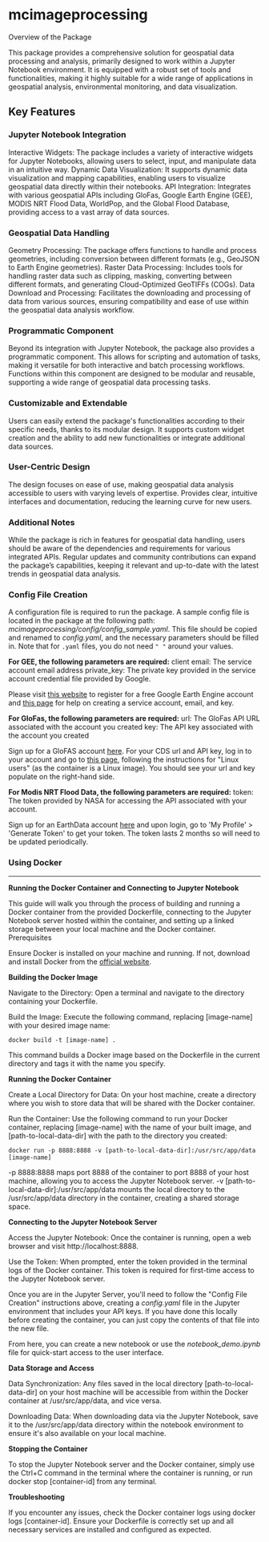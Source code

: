 # mcimageprocessing



Overview of the Package

This package provides a comprehensive solution for geospatial data processing and analysis, primarily designed to work within a Jupyter Notebook environment. It is equipped with a robust set of tools and functionalities, making it highly suitable for a wide range of applications in geospatial analysis, environmental monitoring, and data visualization.

## Key Features

### Jupyter Notebook Integration

Interactive Widgets: The package includes a variety of interactive widgets for Jupyter Notebooks, allowing users to select, input, and manipulate data in an intuitive way.
Dynamic Data Visualization: It supports dynamic data visualization and mapping capabilities, enabling users to visualize geospatial data directly within their notebooks.
API Integration: Integrates with various geospatial APIs including GloFas, Google Earth Engine (GEE), MODIS NRT Flood Data, WorldPop, and the Global Flood Database, providing access to a vast array of data sources.

### Geospatial Data Handling

Geometry Processing: The package offers functions to handle and process geometries, including conversion between different formats (e.g., GeoJSON to Earth Engine geometries).
Raster Data Processing: Includes tools for handling raster data such as clipping, masking, converting between different formats, and generating Cloud-Optimized GeoTIFFs (COGs).
Data Download and Processing: Facilitates the downloading and processing of data from various sources, ensuring compatibility and ease of use within the geospatial data analysis workflow.

### Programmatic Component

Beyond its integration with Jupyter Notebook, the package also provides a programmatic component. This allows for scripting and automation of tasks, making it versatile for both interactive and batch processing workflows.
Functions within this component are designed to be modular and reusable, supporting a wide range of geospatial data processing tasks.

### Customizable and Extendable

Users can easily extend the package's functionalities according to their specific needs, thanks to its modular design.
It supports custom widget creation and the ability to add new functionalities or integrate additional data sources.

### User-Centric Design

The design focuses on ease of use, making geospatial data analysis accessible to users with varying levels of expertise.
Provides clear, intuitive interfaces and documentation, reducing the learning curve for new users.

### Additional Notes

While the package is rich in features for geospatial data handling, users should be aware of the dependencies and requirements for various integrated APIs.
Regular updates and community contributions can expand the package’s capabilities, keeping it relevant and up-to-date with the latest trends in geospatial data analysis.

### Config File Creation
A configuration file is required to run the package. A sample config file is located in the package at the following path: _mcimageprocessing/config/config_sample.yaml_. This file should be copied and renamed to _config.yaml_, and the necessary parameters should be filled in. Note that for `.yaml` files, you do not need `" "` around your values. 

**For GEE, the following parameters are required:**
client email: The service account email address
private_key: The private key provided in the service account credential file provided by Google.

Please visit [this website](https://code.earthengine.google.com/register) to register for a free Google Earth Engine account and [this page](https://developers.google.com/earth-engine/guides/service_account) for help on creating a service account, email, and key.

**For GloFas, the following parameters are required:**
url: The GloFas API URL associated with the account you created
key: The API key associated with the account you created

Sign up for a GloFAS account [here](https://cds.climate.copernicus.eu/user/register?destination=%2F%23!%2Fhome).  For your CDS url and API key, log in to your account and go to [this page](https://cds.climate.copernicus.eu/api-how-to), following the instructions for "Linux users" (as the container is a Linux image). You should see your url and key populate on the right-hand side.

**For Modis NRT Flood Data, the following parameters are required:**
token: The token provided by NASA for accessing the API associated with your account.

Sign up for an EarthData account [here](https://urs.earthdata.nasa.gov/users/new) and upon login, go to 'My Profile' > 'Generate Token' to get your token.  The token lasts 2 months so will need to be updated periodically.

### Using Docker
--------

**Running the Docker Container and Connecting to Jupyter Notebook**

This guide will walk you through the process of building and running a Docker container from the provided Dockerfile, connecting to the Jupyter Notebook server hosted within the container, and setting up a linked storage between your local machine and the Docker container.
Prerequisites

Ensure Docker is installed on your machine and running. If not, download and install Docker from the [official website](https://www.docker.com/get-started/).

**Building the Docker Image**

Navigate to the Directory: Open a terminal and navigate to the directory containing your Dockerfile.

Build the Image: Execute the following command, replacing [image-name] with your desired image name:



    docker build -t [image-name] .

This command builds a Docker image based on the Dockerfile in the current directory and tags it with the name you specify.

**Running the Docker Container**

Create a Local Directory for Data: On your host machine, create a directory where you wish to store data that will be shared with the Docker container.

Run the Container: Use the following command to run your Docker container, replacing [image-name] with the name of your built image, and [path-to-local-data-dir] with the path to the directory you created:


    docker run -p 8888:8888 -v [path-to-local-data-dir]:/usr/src/app/data [image-name]

-p 8888:8888 maps port 8888 of the container to port 8888 of your host machine, allowing you to access the Jupyter Notebook server.
-v [path-to-local-data-dir]:/usr/src/app/data mounts the local directory to the /usr/src/app/data directory in the container, creating a shared storage space.

**Connecting to the Jupyter Notebook Server**

Access the Jupyter Notebook: Once the container is running, open a web browser and visit http://localhost:8888.

Use the Token: When prompted, enter the token provided in the terminal logs of the Docker container. This token is required for first-time access to the Jupyter Notebook server.

Once you are in the Jupyter Server, you'll need to follow the "Config File Creation" instructions above, creating a _config.yaml_ file in the Jupyter environment that includes your API keys. If you have done this locally before creating the container, you can just copy the contents of that file into the new file.

From here, you can create a new notebook or use the _notebook_demo.ipynb_ file for quick-start access to the user interface.

**Data Storage and Access**

Data Synchronization: Any files saved in the local directory [path-to-local-data-dir] on your host machine will be accessible from within the Docker container at /usr/src/app/data, and vice versa.

Downloading Data: When downloading data via the Jupyter Notebook, save it to the /usr/src/app/data directory within the notebook environment to ensure it's also available on your local machine.

**Stopping the Container**

To stop the Jupyter Notebook server and the Docker container, simply use the Ctrl+C command in the terminal where the container is running, or run docker stop [container-id] from any terminal.

**Troubleshooting**

If you encounter any issues, check the Docker container logs using docker logs [container-id].
Ensure your Dockerfile is correctly set up and all necessary services are installed and configured as expected.


